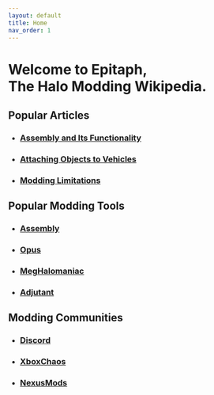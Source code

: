 ```yaml
---
layout: default
title: Home
nav_order: 1
---
```

# Welcome to Epitaph,<br>The Halo Modding Wikipedia.

## Popular Articles

* ### [Assembly and Its Functionality](https://epitaph.dev/docs/Tools/Assembly/Assembly/#assembly-and-its-functionality)
* ### [Attaching Objects to Vehicles](https://epitaph.dev/docs/Halo/Reach/Attaching%20Objects%20to%20Vehicles/)
* ### [Modding Limitations](https://epitaph.dev/docs/Halo/Reach/Modding%20Limitations/)

## Popular Modding Tools

* ###  [Assembly](https://epitaph.dev/docs/Tools/Assembly/)
* ###  [Opus](https://epitaph.dev/docs/Tools/Opus/)
* ###  [MegHalomaniac](https://epitaph.dev/docs/Tools/MegaHalomaniac/)
* ###  [Adjutant](docs/Tools/Adjutant/)

## Modding Communities

* ### [Discord](https://discord.gg/halomods)
* ### [XboxChaos](https://www.xboxchaos.com)
* ### [NexusMods](https://www.nexusmods.com/)

